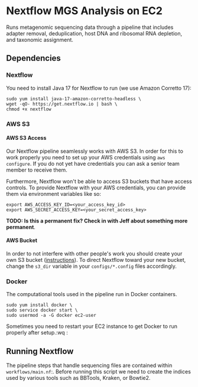 # Nextflow MGS Analysis on EC2

Runs metagenomic sequencing data through a pipeline that includes adapter removal, deduplication, host DNA and ribosomal RNA depletion, and taxonomic assignment.

## Dependencies

### Nextflow

You need to install Java 17 for Nextflow to run (we use Amazon Corretto 17):

```
sudo yum install java-17-amazon-corretto-headless \
wget -qO- https://get.nextflow.io | bash \
chmod +x nextflow
```

### AWS S3

#### AWS S3 Access

Our Nextflow pipeline seamlessly works with AWS S3. In order for this to work properly you need to set up your AWS credentials using `aws configure`. If you do not yet have credentials you can ask a senior team member to receive them.

Furthermore, Nextflow won't be able to access S3 buckets that have access controls. To provide Nextflow with your AWS credentials, you can provide them via environment variables like so:
```
export AWS_ACCESS_KEY_ID=<your_access_key_id>
export AWS_SECRET_ACCESS_KEY=<your_secret_access_key>
```
**TODO: Is this a permanent fix? Check in with Jeff about something more permanent**.

#### AWS Bucket

In order to not interfere with other people's work you should create your own S3 bucket ([instructions](https://docs.aws.amazon.com/AmazonS3/latest/userguide/create-bucket-overview.html)). To direct Nextflow toward your new bucket, change the `s3_dir` variable in your `configs/*.config` files accordingly.

### Docker

The computational tools used in the pipeline run in Docker containers.
```
sudo yum install docker \
sudo service docker start \
sudo usermod -a -G docker ec2-user
```
Sometimes you need to restart your EC2 instance to get Docker to run properly after setup.:wq
:

## Running Nextflow

The pipeline steps that handle sequencing files are contained within `workflows/main.nf`:. Before running this script we need to create the indices used by various tools such as BBTools, Kraken, or Bowtie2. 


